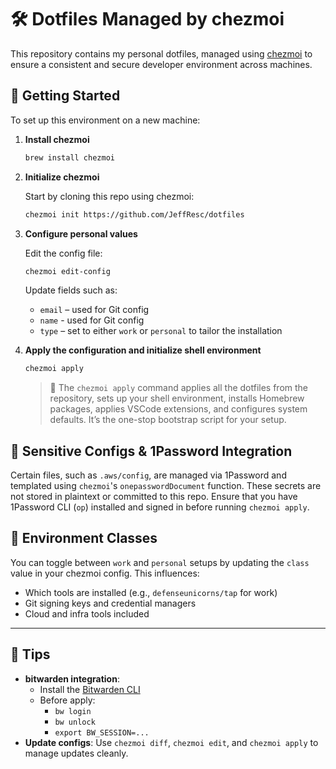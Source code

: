 # 🛠️ Dotfiles Managed by chezmoi

This repository contains my personal dotfiles, managed using [chezmoi](https://www.chezmoi.io/) to ensure a consistent and secure developer environment across machines.

## 🚀 Getting Started

To set up this environment on a new machine:

1. **Install chezmoi**

   ```bash
   brew install chezmoi
   ```

2. **Initialize chezmoi**

   Start by cloning this repo using chezmoi:

   ```bash
   chezmoi init https://github.com/JeffResc/dotfiles
   ```

3. **Configure personal values**

   Edit the config file:

   ```bash
   chezmoi edit-config
   ```

   Update fields such as:

   - `email` – used for Git config
   - `name` - used for Git config
   - `type` – set to either `work` or `personal` to tailor the installation

4. **Apply the configuration and initialize shell environment**

   ```bash
   chezmoi apply
   ```

   > 🔧 The `chezmoi apply` command applies all the dotfiles from the repository, sets up your shell environment, installs Homebrew packages, applies VSCode extensions, and configures system defaults. It’s the one-stop bootstrap script for your setup.

## 🔐 Sensitive Configs & 1Password Integration

Certain files, such as `.aws/config`, are managed via 1Password and templated using `chezmoi`'s `onepasswordDocument` function. These secrets are not stored in plaintext or committed to this repo. Ensure that you have 1Password CLI (`op`) installed and signed in before running `chezmoi apply`.

## 🧼 Environment Classes

You can toggle between `work` and `personal` setups by updating the `class` value in your chezmoi config. This influences:

- Which tools are installed (e.g., `defenseunicorns/tap` for work)
- Git signing keys and credential managers
- Cloud and infra tools included

---

## 📎 Tips

- **bitwarden integration**:
  - Install the [Bitwarden CLI](https://bitwarden.com/help/cli/)
  - Before apply:
    - `bw login`
    - `bw unlock`
    - `export BW_SESSION=...`
- **Update configs**: Use `chezmoi diff`, `chezmoi edit`, and `chezmoi apply` to manage updates cleanly.
